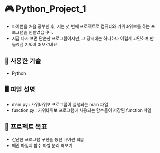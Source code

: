 # 🎮 Python_Project_1

- 파이썬을 처음 공부한 후, 저는 첫 번째 프로젝트로 컴퓨터와 가위바위보를 하는 프로그램을 만들었습니다. 
- 지금 다시 보면 단순한 프로그램이지만, 그 당시에는 하나하나 어렵게 고민하며 만들었던 기억이 떠오르네요. 

## 🔧 사용한 기술

- Python

## 🖥️ 파일 설명 

- main.py : 가위바위보 프로그램이 실행되는 main 파일
- function.py : 가위바위보 프로그램에 사용되는 함수들이 저장된 function 파일

## 🎯 프로젝트 목표 

- 간단한 프로그램 구현을 통한 파이썬 학습
- 메인 파일과 함수 파일 분리 해보기 
